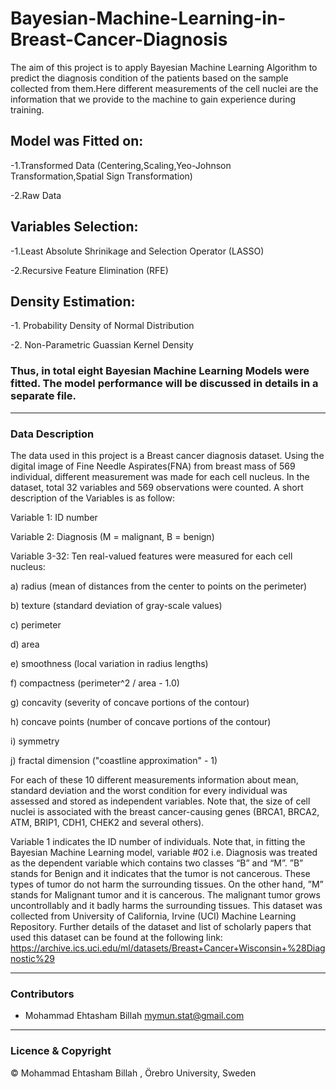 # Bayesian-Machine-Learning-in-Breast-Cancer-Diagnosis

The aim of this project is to apply Bayesian Machine Learning Algorithm to predict the diagnosis condition of the patients based on the sample collected from them.Here different measurements of the cell nuclei are the information that we provide to the machine to gain experience during training.

## Model was Fitted on:
-1.Transformed Data (Centering,Scaling,Yeo-Johnson Transformation,Spatial Sign Transformation)

-2.Raw Data

##  Variables Selection:
-1.Least Absolute Shrinikage and Selection Operator (LASSO) 

-2.Recursive Feature Elimination (RFE)

## Density Estimation:
-1. Probability Density of Normal Distribution

-2. Non-Parametric Guassian Kernel Density 

### Thus, in total eight Bayesian Machine Learning Models were fitted. The model performance will be discussed in details in a separate file.

---
### Data Description
The data used in this project is a Breast cancer diagnosis dataset. Using the digital image of Fine Needle Aspirates(FNA) from breast mass of 569 individual, different measurement was made for each cell nucleus. In the dataset, total 32 variables and 569 observations were counted.
A short description of the Variables is as follow:

Variable 1: ID number

Variable 2: Diagnosis (M = malignant, B = benign) 

Variable 3-32: Ten real-valued features were measured for each cell nucleus: 

a) radius (mean of distances from the center to points on the perimeter) 

b) texture (standard deviation of gray-scale values) 

c) perimeter 

d) area 

e) smoothness (local variation in radius lengths) 

f) compactness (perimeter^2 / area - 1.0) 

g) concavity (severity of concave portions of the contour) 

h) concave points (number of concave portions of the contour) 

i) symmetry 

j) fractal dimension ("coastline approximation" - 1)

For each of these 10 different measurements information about mean, standard deviation and the worst condition for every individual was assessed and stored as independent variables. Note that, the size of cell nuclei is associated with the breast cancer-causing genes (BRCA1, BRCA2, ATM, BRIP1, CDH1, CHEK2 and several others).

Variable 1 indicates the ID number of individuals. Note that, in fitting the Bayesian Machine Learning model, variable #02 i.e. Diagnosis was treated as the dependent variable which contains two classes “B” and “M”. ”B” stands for Benign and it indicates that the tumor is not cancerous. These types of tumor do not harm the surrounding tissues. On the other hand, ”M” stands for Malignant tumor and it is cancerous. The malignant tumor grows uncontrollably and it badly harms the surrounding tissues.
This dataset was collected from University of California, Irvine (UCI) Machine Learning Repository. Further details of the dataset and list of scholarly papers that used this dataset can be found at the following link:
https://archive.ics.uci.edu/ml/datasets/Breast+Cancer+Wisconsin+%28Diagnostic%29

---

### Contributors
- Mohammad Ehtasham Billah <mymun.stat@gmail.com>

---

### Licence & Copyright
© Mohammad Ehtasham Billah , Örebro University, Sweden

